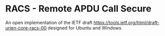# RACS - Remote APDU Call Secure
An open implementation of the IETF draft 
https://tools.ietf.org/html/draft-urien-core-racs-00
designed for Ubuntu and Windows
